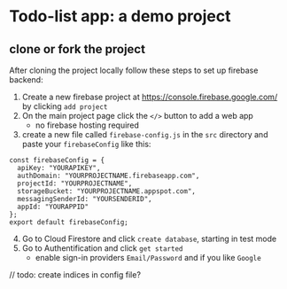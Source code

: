 # Todo-list app: a demo project

## clone or fork the project

After cloning the project locally follow these steps to set up firebase backend:

1. Create a new firebase project at https://console.firebase.google.com/ by
   clicking `add project`
2. On the main project page click the `</>` button to add a web app
   - no firebase hosting required
3. create a new file called `firebase-config.js` in the `src` directory and paste
   your `firebaseConfig` like this:

```
const firebaseConfig = {
  apiKey: "YOURAPIKEY",
  authDomain: "YOURPROJECTNAME.firebaseapp.com",
  projectId: "YOURPROJECTNAME",
  storageBucket: "YOURPROJECTNAME.appspot.com",
  messagingSenderId: "YOURSENDERID",
  appId: "YOURAPPID"
};
export default firebaseConfig;
```

4. Go to Cloud Firestore and click `create database`, starting in test mode
5. Go to Authentification and click `get started`
   - enable sign-in providers `Email/Password` and if you like `Google`

// todo: create indices in config file?
